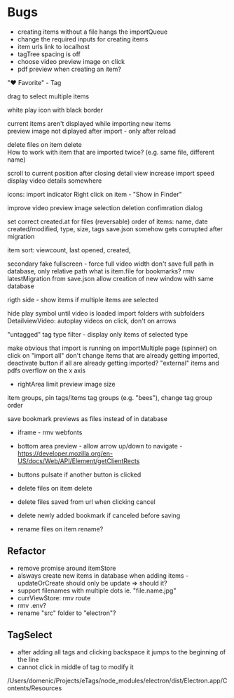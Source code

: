 # Bugs

* creating items without a file hangs the importQueue
* change the required inputs for creating items
* item urls link to localhost   
* tagTree spacing is off
* choose video preview image on click
* pdf preview when creating an item?

"❤️ Favorite" - Tag

drag to select multiple items

white play icon with black border

current items aren't displayed while importing new items  
preview image not diplayed after import - only after reload  

delete files on item delete  
How to work with item that are imported twice? (e.g. same file, different name)

scroll to current position after closing detail view
increase import speed  
display video details somewhere  

icons: import indicator
Right click on item - "Show in Finder"

improve video preview image selection
deletion confimration dialog

set correct created.at for files
(reversable) order of items: name, date created/modified, type, size, tags
save.json somehow gets corrupted after migration

item sort: viewcount, last opened, created, 

secondary fake fullscreen - force full video width
don't save full path in database, only relative path
what is item.file for bookmarks?
rmv latestMigration from save.json
allow creation of new window with same database

rigth side - show items if multiple items are selected

hide play symbol until video is loaded
import folders with subfolders
DetailviewVideo: autoplay videos on click, don't on arrows 

"untagged" tag
type filter - display only items of selected type

make obvious that import is running on importMultiple page (spinner) on click on "import all" don't change items that are already getting imported, deactivate button if all are already getting imported?
"external" items and pdfs overflow on the x axis
* rightArea limit preview image size

item groups, pin tags/items
tag groups (e.g. "bees"), change tag group order

save bookmark previews as files instead of in database


* iframe - rmv webfonts
* bottom area preview - allow arrow up/down to navigate - https://developer.mozilla.org/en-US/docs/Web/API/Element/getClientRects

* buttons pulsate if another button is clicked

* delete files on item delete
* delete files saved from url when clicking cancel
* delete newly added bookmark if canceled before saving

* rename files on item rename?

## Refactor
* remove promise around itemStore
* alsways create new items in database when adding items - updateOrCreate should only be update => should it?
* support filenames with multiple dots ie. "file.name.jpg"
* currViewStore: rmv route
* rmv .env?
* rename "src" folder to "electron"?

## TagSelect
* after adding all tags and clicking backspace it jumps to the beginning of the line
* cannot click in middle of tag to modify it



/Users/domenic/Projects/eTags/node_modules/electron/dist/Electron.app/Contents/Resources

